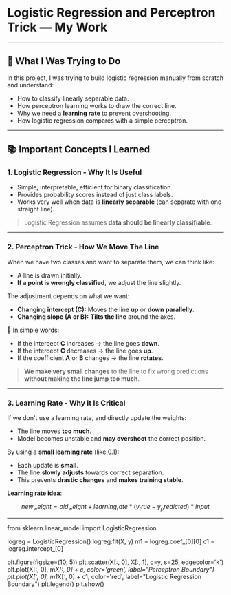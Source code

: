# Logistic Regression and Perceptron Trick — My Work

---

## 🚀 What I Was Trying to Do

In this project, I was trying to build logistic regression manually from scratch and understand:
- How to classify linearly separable data.
- How perceptron learning works to draw the correct line.
- Why we need a **learning rate** to prevent overshooting.
- How logistic regression compares with a simple perceptron.

---

## 📚 Important Concepts I Learned

### 1. **Logistic Regression - Why It Is Useful**
- Simple, interpretable, efficient for binary classification.
- Provides probability scores instead of just class labels.
- Works very well when data is **linearly separable** (can separate with one straight line).

> Logistic Regression assumes **data should be linearly classifiable**.

---

### 2. **Perceptron Trick - How We Move The Line**

When we have two classes and want to separate them, we can think like:
- A line is drawn initially.
- **If a point is wrongly classified**, we adjust the line slightly.

The adjustment depends on what we want:
- **Changing intercept (C):** Moves the line **up** or **down** **parallelly**.
- **Changing slope (A or B):** **Tilts the line** around the axes.

💬 In simple words:
- If the intercept **C** increases → the line goes **down**.
- If the intercept **C** decreases → the line goes **up**.
- If the coefficient **A** or **B** changes → the line **rotates**.

> **We make very small changes** to the line to fix wrong predictions **without making the line jump too much**.

---

### 3. **Learning Rate - Why It Is Critical**

If we don't use a learning rate, and directly update the weights:
- The line moves **too much**.
- Model becomes unstable and **may overshoot** the correct position.

By using a **small learning rate** (like 0.1):
- Each update is **small**.
- The line **slowly adjusts** towards correct separation.
- This prevents **drastic changes** and **makes training stable**.

**Learning rate idea**:
```math
new_weight = old_weight + learning_rate * (y_true - y_predicted) * input
```
---
from sklearn.linear_model import LogisticRegression

logreg = LogisticRegression()
logreg.fit(X, y)
m1 = logreg.coef_[0][0]
c1 = logreg.intercept_[0]

plt.figure(figsize=(10, 5))
plt.scatter(X[:, 0], X[:, 1], c=y, s=25, edgecolor='k')
plt.plot(X[:, 0], m*X[:, 0] + c, color='green', label="Perceptron Boundary")
plt.plot(X[:, 0], m1*X[:, 0] + c1, color='red', label="Logistic Regression Boundary")
plt.legend()
plt.show()
